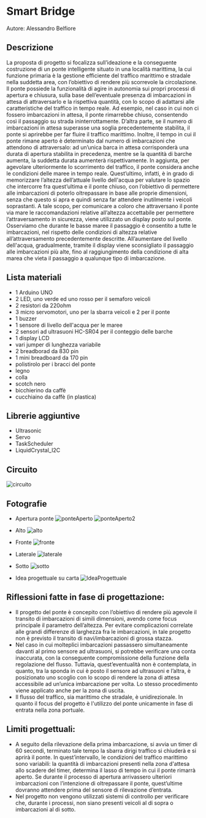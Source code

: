 # Smart Bridge

Autore: Alessandro Belfiore

## Descrizione
La proposta di progetto si focalizza sull’ideazione e la conseguente costruzione di un ponte intelligente situato in una località marittima, la cui funzione primaria è la gestione efficiente del traffico marittimo e stradale nella suddetta area, con l’obiettivo di rendere più 
scorrevole la circolazione. 
Il ponte possiede la funzionalità di agire in autonomia sui propri processi di apertura e chiusura, sulla base dell’eventuale presenza di imbarcazioni in attesa di attraversarlo e la rispettiva quantità, con lo scopo di adattarsi alle caratteristiche del traffico in tempo reale. 
Ad esempio, nel caso in cui  non ci fossero imbarcazioni in attesa, il ponte rimarrebbe chiuso, consentendo così il passaggio su strada ininterrottamente. 
D’altra parte, se il numero di imbarcazioni in attesa superasse una soglia precedentemente stabilita, il ponte si aprirebbe per far fluire il traffico marittimo.
Inoltre, il tempo in cui il ponte rimane aperto è determinato dal numero di imbarcazioni che attendono di attraversalo: ad un’unica barca in attesa corrisponderà una durata di apertura stabilita in precedenza, mentre se la quantità di barche aumenta, la suddetta durata aumenterà rispettivamente. 
In aggiunta, per agevolare ulteriormente lo scorrimento del traffico, il ponte considera anche le condizioni delle maree in tempo reale. Quest’ultimo, infatti, è in grado di memorizzare l’altezza dell’attuale livello dell'acqua per valutare lo spazio che intercorre fra quest’ultima e il ponte chiuso, con l’obiettivo di permettere alle imbarcazioni di poterlo oltrepassare in base alle proprie dimensioni, senza che questo si apra e quindi senza far attendere inutilmente i veicoli soprastanti. 
A tale scopo, per comunicare a coloro che attraversano il ponte via mare le raccomandazioni relative all’altezza accettabile per permettere l’attraversamento in sicurezza, viene utilizzato un display posto sul ponte. 
Osserviamo che durante le basse maree il passaggio è consentito a tutte le imbarcazioni, nel rispetto delle condizioni di altezza relative all’attraversamento precedentemente descritte. 
All’aumentare del livello dell'acqua, gradualmente,  tramite il display viene sconsigliato il passaggio alle imbarcazioni più alte, fino al raggiungimento della condizione di alta marea che vieta il passaggio a qualunque tipo di imbarcazione.

## Lista materiali
- 1 Arduino UNO
- 2 LED, uno verde ed uno rosso per il semaforo veicoli
- 2 resistori da 220ohm
- 3 micro servomotori, uno per la sbarra veicoli e 2 per il ponte
- 1 buzzer
- 1 sensore di livello dell'acqua per le maree
- 2 sensori ad ultrasuoni HC-SR04 per il conteggio delle barche
- 1 display LCD
- vari jumper di lunghezza variabile
- 2 breadborad da 830 pin
- 1 mini breadboard da 170 pin
- polistirolo per i bracci del ponte
- legno
- colla
- scotch nero
- bicchierino da caffè
- cucchiaino da caffè (in plastica)

## Librerie aggiuntive
- Ultrasonic
- Servo
- TaskScheduler
- LiquidCrystal_I2C

## Circuito
  ![circuito](https://github.com/AlessandroBelfiore257/ProgettoSistemiEmbedded/assets/73615267/feace116-4799-4990-80a4-540db4f57e7d)

## Fotografie

- Apertura ponte
  ![ponteAperto](https://github.com/AlessandroBelfiore257/ProgettoSistemiEmbedded/assets/73615267/719b2548-2dec-4b61-86b8-56ad704bd812)
  ![ponteAperto2](https://github.com/AlessandroBelfiore257/ProgettoSistemiEmbedded/assets/73615267/5b21038c-1641-415e-b9cd-28358c6ddb3a)
 
- Alto
  ![alto](https://github.com/AlessandroBelfiore257/ProgettoSistemiEmbedded/assets/73615267/e69f1c84-1e3c-4f40-adb9-e1db1b0049b0)
  
- Fronte
  ![fronte](https://github.com/AlessandroBelfiore257/ProgettoSistemiEmbedded/assets/73615267/7dc08228-8445-40d0-bd4e-788bfe66b6c0)
  
- Laterale
  ![laterale](https://github.com/AlessandroBelfiore257/ProgettoSistemiEmbedded/assets/73615267/26987972-5fed-4ece-bf9e-2bd9ae42a6d4)
 
- Sotto
  ![sotto](https://github.com/AlessandroBelfiore257/ProgettoSistemiEmbedded/assets/73615267/19891c3f-9f3e-4016-9794-bbaf3cc801e6)

- Idea progettuale su carta
  ![IdeaProgettuale](https://github.com/AlessandroBelfiore257/ProgettoSistemiEmbedded/assets/73615267/ece47596-ab2a-483f-9525-df2faefd5e04)

## Riflessioni fatte in fase di progettazione:
 - Il progetto del ponte è concepito con l’obiettivo di rendere più agevole il transito di imbarcazioni di simili dimensioni, 
   avendo come focus principale il parametro dell’altezza. Per evitare complicazioni correlate alle grandi differenze di larghezza 
   fra le imbarcazioni, in tale progetto non è previsto il transito di navi/imbarcazioni di grossa stazza.
 - Nel caso in cui molteplici imbarcazioni passassero simultaneamente davanti al primo sensore ad ultrasuoni, si potrebbe 
   verificare una conta inaccurata, con la conseguente compromissione della funzione della regolazione del flusso. 
   Tuttavia, quest’eventualità non è contemplata, in quanto, tra la sponda in cui è posto il sensore ad ultrasuoni e l’altra, è 
   posizionato uno scoglio con lo scopo di rendere la zona di attesa accessibile ad un’unica imbarcazione per volta. 
   Lo stesso procedimento viene applicato anche per la zona di uscita. 
 - Il flusso del traffico, sia marittimo che stradale, è unidirezionale. In quanto il focus del progetto è l'utilizzo del ponte 
   unicamente in fase di entrata nella zona portuale.

## Limiti progettuali: 
 - A seguito della rilevazione della prima imbarcazione, si avvia un timer di 60 secondi, terminato tale tempo la sbarra dirigi 
   traffico si chiuderà e si aprirà il ponte. 
   In quest’intervallo, le condizioni del traffico marittimo sono variabili: la quantità di imbarcazioni presenti nella zona d'attesa allo 
   scadere del timer, determina il lasso di tempo in cui il ponte rimarrà aperto. 
   Se durante il processo di apertura arrivassero ulteriori imbarcazioni con l’intenzione di oltrepassare il ponte, quest’ultime 
   dovranno attendere prima del sensore di rilevazione d’entrata.
 - Nel progetto non vengono utilizzati sistemi di controllo per verificare che, durante i processi, non siano presenti veicoli al 
   di sopra o imbarcazioni al di sotto.
